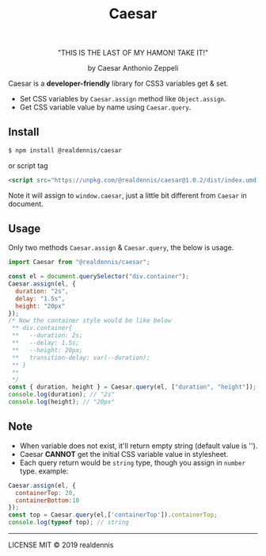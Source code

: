 <div align="center">
<h1>Caesar</h1></br>
<br/>
<quote>"THIS IS THE LAST OF MY HAMON! TAKE IT!"</quote> <p>by Caesar Anthonio Zeppeli</p>

</div>

Caesar is a **developer-friendly** library for CSS3 variables get & set.

- Set CSS variables by `Caesar.assign` method like `Object.assign`.
- Get CSS variable value by name using `Caesar.query`.

## Install

```sh
$ npm install @realdennis/caesar
```

or script tag 

```html
<script src="https://unpkg.com/@realdennis/caesar@1.0.2/dist/index.umd.js"></script>
```
Note it will assign to `window.caesar`, just a little bit different from `Caesar` in document. 

## Usage

Only two methods `Caesar.assign` & `Caesar.query`, the below is usage.

```javascript
import Caesar from "@realdennis/caesar";

const el = document.querySelector("div.container");
Caesar.assign(el, {
  duration: "2s",
  delay: "1.5s",
  height: "20px"
});
/* Now the container style would be like below
 ** div.container{
 **   --duration: 2s;
 **   --delay: 1.5s;
 **   --height: 20px;
 **   transition-delay: var(--duration);
 ** }
 **
 */
const { duration, height } = Caesar.query(el, ["duration", "height"]);
console.log(duration); // "2s"
console.log(height); // "20px"
```

## Note

- When variable does not exist, it'll return empty string (default value is '').
- Caesar **CANNOT** get the initial CSS variable value in stylesheet. 
- Each query return would be `string` type, though you assign in `number` type.
example:
```javascript
Caesar.assign(el, {
  containerTop: 20,
  containerBottom:10
});
const top = Caesar.query(el,['containerTop']).containerTop;
console.log(typeof top); // string
```

---

LICENSE MIT © 2019 realdennis